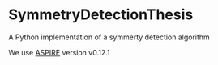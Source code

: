 # SymmetryDetectionThesis
A Python implementation of a symmerty detection algorithm

We use [ASPIRE](https://spr.math.princeton.edu/) version v0.12.1
